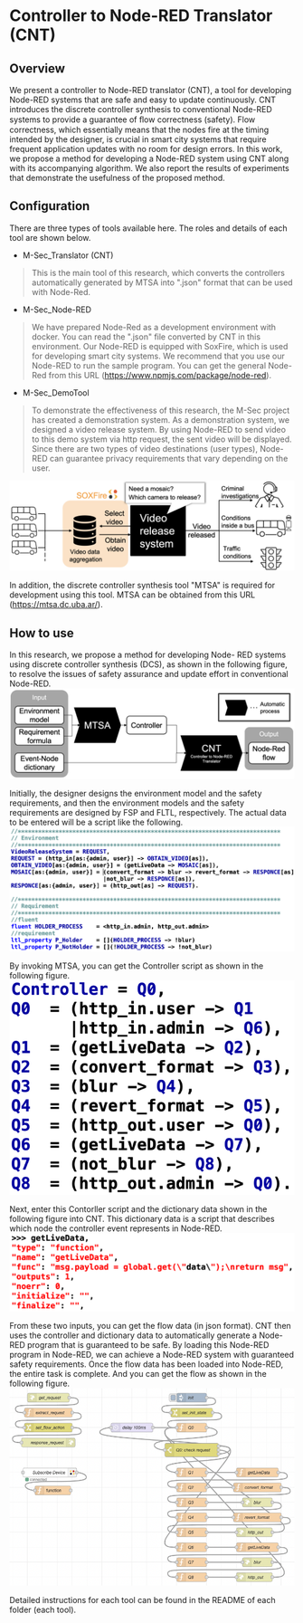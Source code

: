 # Controller to Node-RED Translator (CNT)

## Overview
We present a controller to Node-RED translator (CNT), a tool for developing Node-RED systems that are safe and easy to update continuously. CNT introduces the discrete controller synthesis to conventional Node-RED systems to provide a guarantee of ﬂow correctness (safety). Flow correctness, which essentially means that the nodes fire at the timing intended by the designer, is crucial in smart city systems that require frequent application updates with no room for design errors. In this work, we propose a method for developing a Node-RED system using CNT along with its accompanying algorithm. We also report the results of experiments that demonstrate the usefulness of the proposed method.  
  

## Configuration
There are three types of tools available here. The roles and details of each tool are shown below.  
  
* M-Sec_Translator (CNT)
> This is the main tool of this research, which converts the controllers automatically generated by MTSA into ".json" format that can be used with Node-Red.  
  
* M-Sec_Node-RED
> We have prepared Node-Red as a development environment with docker. You can read the ".json" file converted by CNT in this environment. Our Node-RED is equipped with SoxFire, which is used for developing smart city systems. We recommend that you use our Node-RED to run the sample program. You can get the general Node-Red from this URL (https://www.npmjs.com/package/node-red).  
  
* M-Sec_DemoTool
> To demonstrate the effectiveness of this research, the M-Sec project has created a demonstration system. As a demonstration system, we designed a video release system. By using Node-RED to send video to this demo system via http request, the sent video will be displayed. Since there are two types of video destinations (user types), Node-RED can guarantee privacy requirements that vary depending on the user. 

![Demo System : Video Release System](./figures/VideoReleaseSystem.png "Video release system")
  
In addition, the discrete controller synthesis tool "MTSA" is required for development using this tool.
MTSA can be obtained from this URL (https://mtsa.dc.uba.ar/).
  

## How to use
In this research, we propose a method for developing Node- RED systems using discrete controller synthesis (DCS), as shown in the following figure, to resolve the issues of safety assurance and update effort in conventional Node-RED.
![ProposalMethod](./figures/ProposalMethod.png "Proposal development method")
  
Initially, the designer designs the environment model and the safety requirements, and then the environment models and the safety requirements are designed by FSP and FLTL, respectively. The actual data to be entered will be a script like the following.
![Input](./figures/Input.png "MTSA input")
  
By invoking MTSA, you can get the Controller script as shown in the following figure.
![Controller](./figures/Controller.png "MTSA output (CNT Input)")
  
Next, enter this Contorller script and the dictionary data shown in the following figure into CNT. This dictionary data is a script that describes which node the controller event represents in Node-RED.
![DictionaryData](./figures/DictionaryData.png "DictionaryData(CNT Input)")
  
From these two inputs, you can get the flow data (in json format). CNT then uses the controller and dictionary data to automatically generate a Node-RED program that is guaranteed to be safe. By loading this Node-RED program in Node-RED, we can achieve a Node-RED system with guaranteed safety requirements. Once the flow data has been loaded into Node-RED, the entire task is complete. And you can get the flow as shown in the following figure.
![Output](./figures/Output.png "CNT Output")
  
  
Detailed instructions for each tool can be found in the README of each folder (each tool).